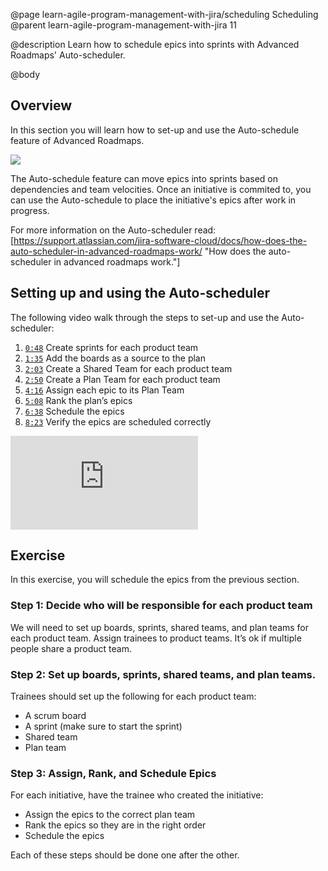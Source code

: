 @page learn-agile-program-management-with-jira/scheduling Scheduling
@parent learn-agile-program-management-with-jira 11

@description Learn how to schedule epics into sprints with Advanced Roadmaps' Auto-scheduler.

@body

## Overview 

In this section you will learn how to set-up and use the Auto-schedule feature of 
Advanced Roadmaps.

<img src="../static/img/program-management-with-jira/scheduling/auto-schedule-button.png"
  class="content-400-800-shadow"/>

The Auto-schedule feature can move epics into sprints based on dependencies and 
team velocities. Once an initiative is commited to, you can use the Auto-schedule 
to place the initiative's epics after work in progress.

For more information on the Auto-scheduler read: [https://support.atlassian.com/jira-software-cloud/docs/how-does-the-auto-scheduler-in-advanced-roadmaps-work/ "How does the auto-scheduler in advanced roadmaps work."]



## Setting up and using the Auto-scheduler

The following video walk through the steps to set-up and use the Auto-scheduler:

1. <code>[0:48](https://youtu.be/5bcDZFDjKgs?list=PL--xV5crGpX_EdvA-rcDXVC4qjiujYTKE&t=48)</code> Create sprints for each product team
2. <code>[1:35](https://youtu.be/5bcDZFDjKgs?list=PL--xV5crGpX_EdvA-rcDXVC4qjiujYTKE&t=95)</code> Add the boards as a source to the plan 
3. <code>[2:03](https://youtu.be/5bcDZFDjKgs?list=PL--xV5crGpX_EdvA-rcDXVC4qjiujYTKE&t=123)</code> Create a <span class="color-purple bold">Shared Team</span> for each product team
4. <code>[2:50](https://youtu.be/5bcDZFDjKgs?list=PL--xV5crGpX_EdvA-rcDXVC4qjiujYTKE&t=170)</code> Create a <span class="color-blue bold">Plan Team</span> for each product team
5. <code>[4:16](https://youtu.be/5bcDZFDjKgs?list=PL--xV5crGpX_EdvA-rcDXVC4qjiujYTKE&t=256)</code> Assign each epic to its <span class="color-blue bold">Plan Team</span>
6. <code>[5:08](https://youtu.be/5bcDZFDjKgs?list=PL--xV5crGpX_EdvA-rcDXVC4qjiujYTKE&t=308)</code> Rank the plan’s epics
7. <code>[6:38](https://youtu.be/5bcDZFDjKgs?list=PL--xV5crGpX_EdvA-rcDXVC4qjiujYTKE&t=398)</code> Schedule the epics
8. <code>[8:23](https://youtu.be/5bcDZFDjKgs?list=PL--xV5crGpX_EdvA-rcDXVC4qjiujYTKE&t=503)</code> Verify the epics are scheduled correctly


<iframe class="block-16-by-9" src="https://www.youtube.com/embed/5bcDZFDjKgs" title="YouTube video player" frameborder="0" allow="accelerometer; autoplay; clipboard-write; encrypted-media; gyroscope; picture-in-picture; web-share" allowfullscreen></iframe>


## Exercise

In this exercise, you will schedule the epics from the previous section.


### Step 1: Decide who will be responsible for each product team

We will need to set up boards, sprints, shared teams, and plan teams for each product team.  Assign trainees to product teams. It’s ok if multiple people share a product team.

### Step 2: Set up boards, sprints, shared teams, and plan teams.

Trainees should set up the following for each product team:

- A scrum board
- A sprint (make sure to start the sprint)
- Shared team
- Plan team

### Step 3: Assign, Rank, and Schedule Epics

For each initiative, have the trainee who created the initiative:

- Assign the epics to the correct plan team
- Rank the epics so they are in the right order
- Schedule the epics 

Each of these steps should be done one after the other.


